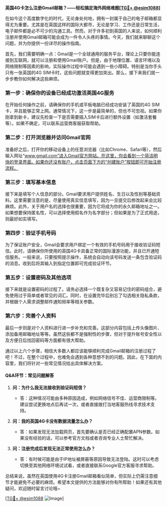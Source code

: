 **英国4G卡怎么注册Gmail邮箱？——轻松搞定海外网络难题[[TG💪+ @esim1088](https://t.me/s/esim1088)]**

在如今这个高度数字化的时代，无论身处何地，拥有一封属于自己的电子邮箱都显得尤为重要。尤其是在英国这样的国际大都市，无论是学习、工作还是日常生活，电子邮件都是必不可少的沟通工具。然而，对于许多初到英国的人来说，如何顺利注册并使用Gmail邮箱可能会成为一件令人头疼的事情。今天，我们就来聊聊这个问题，并为你提供一份详尽的操作指南。

首先，我们需要明确一点：Gmail是一个全球通用的服务平台，理论上只要你能连接到互联网，就可以注册和使用Gmail账户。但是，由于地理位置、语言环境以及网络限制等因素的影响，实际操作过程中可能会遇到一些小障碍。特别是当你手头只有一张英国的4G SIM卡时，这些问题就变得更加突出。那么，接下来我们就一步步教你如何解决这些麻烦。

### 第一步：确保你的设备已经成功激活英国4G服务

在开始任何操作之前，请确保你的手机或平板电脑已经成功安装了英国的4G SIM卡，并且能够正常上网。通常情况下，这一步是最简单的，但也不可忽视。如果你刚拿到新卡，建议先检查一下是否需要插入SIM卡后进行额外设置（如激活套餐等）。如果不确定，可以联系运营商客服获取帮助。

### 第二步：打开浏览器并访问Gmail官网

准备好之后，打开你的移动设备上的任意浏览器（比如Chrome、Safari等），然后输入网址“www.gmail.com”进入Gmail官方网站。在这里，你会看到一个简洁明快的登录界面。如果你还没有账户，点击页面下方的“创建账户”按钮即可开始注册流程。

### 第三步：填写基本信息

接下来是填写个人信息的部分。Gmail要求用户提供姓名、生日以及性别等基础资料。这里需要注意的是，尽量使用真实信息填写，因为一旦提交后修改起来会比较麻烦。此外，关于用户名的选择也很重要，因为它将成为你的永久邮箱地址之一。如果想要保持匿名性，可以选择使用假名作为名字部分；但如果是为了正式用途，则最好如实填写。

### 第四步：验证手机号码

为了保证账户安全，Gmail会要求用户绑定一个有效的手机号码用于接收验证码短信。此时，请确保你所使用的英国4G卡具备正常的国际漫游功能，并且已开通短信服务。一般来说，只要按照提示操作，系统会自动向该号码发送一条包含验证码的消息。收到后将其输入到指定位置即可完成验证环节。

### 第五步：设置密码及其他选项

接下来就是设置密码的过程了。请务必选择一个既复杂又容易记住的密码组合，避免使用过于简单或者常见的词汇。同时，在设置完毕后别忘了勾选相关隐私条款，并根据个人需求调整邮件通知频率等相关参数。

### 第六步：完善个人资料

最后一步则是对个人资料进行进一步补充和完善。这部分内容包括上传头像图片、添加备用邮箱地址等等。虽然这些都不是强制性的步骤，但对于提升账号安全性以及方便日后找回密码等方面都有很大帮助。

通过以上六个步骤，相信大多数人都应该能够顺利完成Gmail邮箱的注册过程了吧！不过，在整个过程中，也难免会遇到各种意想不到的问题。因此，在下面的内容里，我们将针对一些常见情况给出具体解决方案。

#### Q&A环节：常见问题解答

1. **问：为什么我无法接收到验证码短信？**
   - 答：这种情况可能由多种原因造成，例如网络信号不佳、运营商限制等。建议尝试更换地点后再试一次，或者直接拨打当地客服热线寻求技术支持。

2. **问：我的英国4G卡没有数据流量怎么办？**
   - 答：如果发现无法加载网页，首先要确认是否已经正确配置APN参数。如果没有经验的话，可以参考官方文档或者咨询专业人士帮忙解决。

3. **问：注册完成后发现无法正常使用怎么办？**
   - 答：有时候可能是由于IP地址被屏蔽等原因导致无法登陆。这时可以考虑切换至其他网络环境试试看，或者直接联系Google官方客服寻求帮助。

总结来说，虽然在英国使用4G卡注册Gmail邮箱看似简单，但实际上仍需注意细节才能避免不必要的麻烦。希望本文提供的方法能够对你有所帮助！如果还有其他疑问，欢迎随时留言讨论哦~

[[TG💪+ @esim1088](https://t.me/s/esim1088) ![Image](https://i.postimg.cc/4NQfJmqS/Snipaste-2025-05-13-00-14-12.png)]